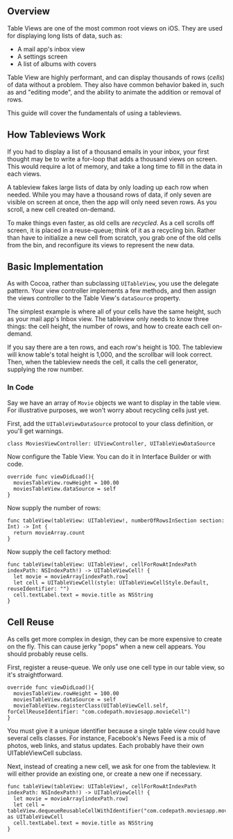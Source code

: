 ## Overview

Table Views are one of the most common root views on iOS. They are used for displaying long lists of data, such as:

* A mail app's inbox view
* A settings screen
* A list of albums with covers

Table View are highly performant, and can display thousands of rows (*cells*) of data without a problem. They also have common behavior baked in, such as and "editing mode", and the ability to animate the addition or removal of rows.

This guide will cover the fundamentals of using a tableviews.

## How Tableviews Work

If you had to display a list of a thousand emails in your inbox, your first thought may be to write a for-loop that adds a thousand views on screen. This would require a lot of memory, and take a long time to fill in the data in each views.

A tableview fakes large lists of data by only loading up each row when needed. While you may have a thousand rows of data, if only seven are visible on screen at once, then the app will only need seven rows. As you scroll, a new cell created on-demand.

To make things even faster, as old cells are *recycled*. As a cell scrolls off screen, it is placed in a reuse-queue; think of it as a recycling bin. Rather than have to initialize a new cell from scratch, you grab one of the old cells from the bin, and reconfigure its views to represent the new data.

## Basic Implementation

As with Cocoa, rather than subclassing `UITableView`, you use the delegate pattern. Your view controller implements a few methods, and then assign the views controller to the Table View's `dataSource` property.

The simplest example is where all of your cells have the same height, such as your mail app's Inbox view. The tableview only needs to know three things: the cell height, the number of rows, and how to create each cell on-demand.

If you say there are a ten rows, and each row's height is 100. The tableview will know table's total height is 1,000, and the scrollbar will look correct. Then, when the tableview needs the cell, it calls the cell generator, supplying the row number.

### In Code

Say we have an array of `Movie` objects we want to display in the table view. For illustrative purposes, we won't worry about recycling cells just yet.

First, add the `UITableViewDataSource` protocol to your class definition, or you'll get warnings.

```
class MoviesViewController: UIViewController, UITableViewDataSource
```

Now configure the Table View. You can do it in Interface Builder or with code.

```
override func viewDidLoad(){
  moviesTableView.rowHeight = 100.00
  moviesTableView.dataSource = self
}
```

Now supply the number of rows:

```
func tableView(tableView: UITableView!, numberOfRowsInSection section: Int) -> Int {
  return movieArray.count
}
```

Now supply the cell factory method:

```
func tableView(tableView: UITableView!, cellForRowAtIndexPath indexPath: NSIndexPath!) -> UITableViewCell! {
  let movie = movieArray[indexPath.row]
  let cell = UITableViewCell(style: UITableViewCellStyle.Default, reuseIdentifier: "")
  cell.textLabel.text = movie.title as NSString
}
```

## Cell Reuse

As cells get more complex in design, they can be more expensive to create on the fly. This can cause jerky "pops" when a new cell appears. You should probably reuse cells.

First, register a reuse-queue. We only use one cell type in our table view, so it's straightforward.

```
override func viewDidLoad(){
  moviesTableView.rowHeight = 100.00
  moviesTableView.dataSource = self
  movieTableView.registerClass(UITableViewCell.self, forCellReuseIdentifier: "com.codepath.moviesapp.movieCell")
}
```

You must give it a unique identifier because a single table view could have several cells classes. For instance, Facebook's News Feed is a mix of photos, web links, and status updates. Each probably have their own UITableViewCell subclass.

Next, instead of creating a new cell, we ask for one from the tableview. It will either provide an existing one, or create a new one if necessary.

```
func tableView(tableView: UITableView!, cellForRowAtIndexPath indexPath: NSIndexPath!) -> UITableViewCell! {
  let movie = movieArray[indexPath.row]
  let cell = tableView.dequeueReusableCellWithIdentifier("com.codepath.moviesapp.movieCell") as UITableViewCell
  cell.textLabel.text = movie.title as NSString
}
```
